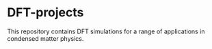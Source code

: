 # DFT-projects
This repository contains DFT simulations for a range of applications in condensed matter physics.

